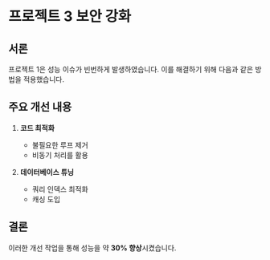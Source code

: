 # 프로젝트 3 보안 강화

## 서론

프로젝트 1은 성능 이슈가 빈번하게 발생하였습니다. 이를 해결하기 위해 다음과 같은 방법을 적용했습니다.

## 주요 개선 내용

1. **코드 최적화**

   - 불필요한 루프 제거
   - 비동기 처리를 활용

2. **데이터베이스 튜닝**
   - 쿼리 인덱스 최적화
   - 캐싱 도입

## 결론

이러한 개선 작업을 통해 성능을 약 **30% 향상**시켰습니다.

